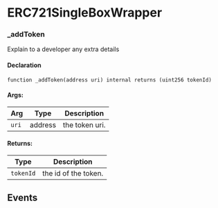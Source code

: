 # ERC721SingleBoxWrapper

### _addToken

Explain to a developer any extra details

#### Declaration
```
function _addToken(address uri) internal returns (uint256 tokenId)
```
#### Args:
| Arg | Type | Description |
| --- | --- | --- |
|`uri` | address | the token uri.

#### Returns:
| Type | Description |
| --- | --- |
|`tokenId` |  the id of the token.
## Events

